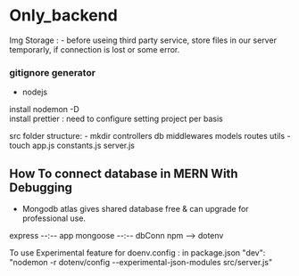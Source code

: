 # Only_backend
Img Storage :
    - before useing third party service, store files in our server temporarly, if connection is lost or some error.

### gitignore generator 
- nodejs 

install nodemon -D  
install prettier : need to configure setting project per basis   


src folder structure: 
    - mkdir controllers db middlewares models routes utils
    - touch app.js constants.js server.js

## How To connect database in MERN With Debugging
 * Mongodb atlas gives shared database free   & can upgrade for professional use.

express --:-- app
mongoose --:-- dbConn
npm --> dotenv 


To use Experimental feature for doenv.config : in package.json 
"dev": "nodemon -r dotenv/config --experimental-json-modules src/server.js"


